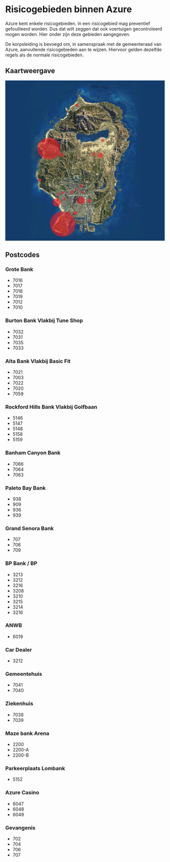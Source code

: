 # Risicogebieden binnen Azure

Azure kent enkele risicogebieden. In een risicogebied mag preventief gefouilleerd worden. Dus dat wilt zeggen dat ook voertuigen gecontroleerd mogen worden. Hier onder zijn deze gebieden aangegeven.

De korpsleiding is bevoegd om, in samenspraak met de gemeenteraad van Azure, aanvullende risicogebieden aan te wijzen. Hiervoor gelden dezelfde regels als de normale risicogebieden.

## Kaartweergave

![Kaart met risicogebieden](img/risicoGebieden.webp)

## Postcodes

### Grote Bank

- 7016
- 7017
- 7018
- 7019
- 7012
- 7010

### Burton Bank Vlakbij Tune Shop

- 7032
- 7031
- 7035
- 7033

### Alta Bank Vlakbij Basic Fit

- 7021
- 7003
- 7022
- 7020
- 7059

### Rockford Hills Bank Vlakbij Golfbaan

- 5146
- 5147
- 5148
- 5158
- 5159

### Banham Canyon Bank

- 7066
- 7064
- 7063

### Paleto Bay Bank

- 938
- 909
- 936
- 939

### Grand Senora Bank

- 707
- 706
- 709

### BP Bank / BP

- 3213
- 3212
- 3216
- 3208
- 3210
- 3215
- 3214
- 3216

### ANWB

- 6019

### Car Dealer

- 3212

### Gemeentehuis

- 7041
- 7040

### Ziekenhuis

- 7038
- 7039

### Maze bank Arena

- 2200
- 2200-A
- 2200-B

### Parkeerplaats Lombank

- 5152

### Azure Casino

- 6047
- 6048
- 6049

### Gevangenis

- 702
- 704
- 706
- 707
